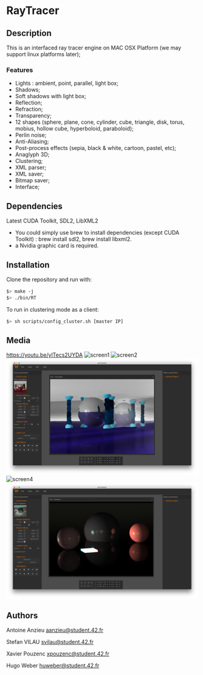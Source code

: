 # RayTracer

## Description

This is an interfaced ray tracer engine on MAC OSX Platform (we may support linux platforms later);

### Features

- Lights : ambient, point, parallel, light box;
- Shadows;
- Soft shadows with light box;
- Reflection;
- Refraction;
- Transparency;
- 12 shapes (sphere, plane, cone, cylinder, cube, triangle, disk, torus, mobius, hollow cube, hyperboloid, paraboloid);
- Perlin noise;
- Anti-Aliasing;
- Post-process effects (sepia, black & white, cartoon, pastel, etc);
- Anaglyph 3D;
- Clustering;
- XML parser;
- XML saver;
- Bitmap saver;
- Interface;

## Dependencies

Latest CUDA Toolkit, 
SDL2, 
LibXML2

* You could simply use brew to install dependencies (except CUDA Toolkit) : brew install sdl2, brew install libxml2.
* a Nvidia graphic card is required.

## Installation

Clone the repository and run with:

``` bash
$> make -j
$> ./bin/RT
```
To run in clustering mode as a client:
``` bash
$> sh scripts/config_cluster.sh [master IP]
```
## Media

https://youtu.be/ylTecs2UYDA
![screen1](images/screen1.png)
![screen2](images/screen2.png)
![screen3](images/screen3.png)
![screen4](images/screen4.png)
![screen5](images/screen5.png)


## Authors

Antoine Anzieu
aanzieu@student.42.fr

Stefan VILAU
svilau@student.42.fr

Xavier Pouzenc
xpouzenc@student.42.fr

Hugo Weber
huweber@student.42.fr
